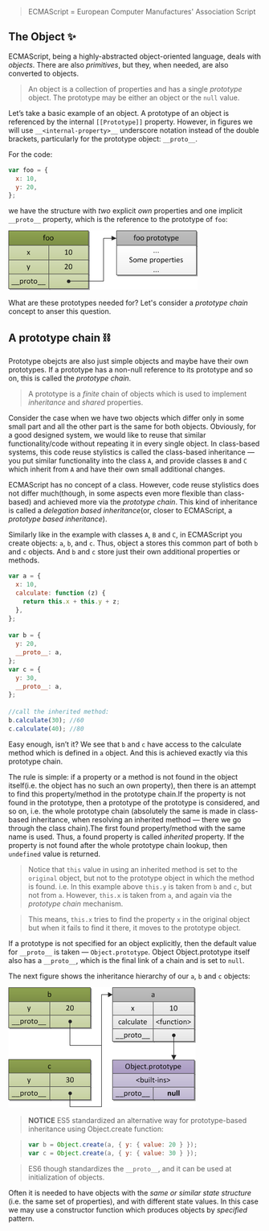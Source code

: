 > ECMAScript = European Computer Manufactures' Association Script

## The Object ✨

ECMAScript, being a highly-abstracted object-oriented language, deals with _objects_. There are also _primitives_, but they, when needed, are also converted to objects.

> An object is a collection of properties and has a single _prototype_ object. The prototype may be either an object or the `null` value.

Let’s take a basic example of an object. A prototype of an object is referenced by the internal `[[Prototype]]` property. However, in figures we will use `__<internal-property>__` underscore notation instead of the double brackets, particularly for the prototype object: `__proto__`.

For the code:

```js
var foo = {
  x: 10,
  y: 20,
};
```

we have the structure with _two_ explicit _own_ properties and one implicit `__proto__` property, which is the reference to the prototype of `foo`:

![Figure 1. A basic object with a prototype.](../../Assets/basic-object.png)

What are these prototypes needed for? Let's consider a _prototype chain_ concept to anser this question.

## A prototype chain ⛓️

Prototype obejcts are also just simple objects and maybe have their own prototypes. If a prototype has a non-null reference to its prototype and so on, this is called the _prototype chain_.

> A prototype is a _finite_ chain of objects which is used to implement _inheritance_ and _shared_ properties.

Consider the case when we have two objects which differ only in some small part and all the other part is the same for both objects. Obviously, for a good designed system, we would like to reuse that similar functionality/code without repeating it in every single object. In class-based systems, this code reuse stylistics is called the class-based inheritance — you put similar functionality into the class `A`, and provide classes `B` and `C` which inherit from `A` and have their own small additional changes.

ECMAScript has no concept of a class. However, code reuse stylistics does not differ much(though, in some aspects even more flexible than class-based) and achieved more via the _prototype chain_. This kind of inheritance is called a _delegation based inheritance_(or, closer to ECMAScript, a _prototype based inheritance_).

Similarly like in the example with classes `A`, `B` and `C`, in ECMAScript you create objects: `a`, `b`, and `c`. Thus, object a stores this common part of both `b` and `c` objects. And `b` and `c` store just their own additional properties or methods.

```js
var a = {
  x: 10,
  calculate: function (z) {
    return this.x + this.y + z;
  },
};

var b = {
  y: 20,
  __proto__: a,
};
var c = {
  y: 30,
  __proto__: a,
};

//call the inherited method:
b.calculate(30); //60
c.calculate(40); //80
```

Easy enough, isn’t it? We see that `b` and `c` have access to the calculate method which is defined in `a` object. And this is achieved exactly via this prototype chain.

The rule is simple: if a property or a method is not found in the object itself(i.e. the object has no such an own property), then there is an attempt to find this property/method in the prototype chain.If the property is not found in the prototype, then a prototype of the prototype is considered, and so on, i.e. the whole prototype chain (absolutely the same is made in class-based inheritance, when resolving an inherited method — there we go through the class chain).The first found property/method with the same name is used. Thus, a found property is called _inherited_ property. If the property is not found after the whole prototype chain lookup, then `undefined` value is returned.

> Notice that `this` value in using an inherited method is set to the `original` object, but not to the prototype object in which the method is found.
> i.e. In this example above `this.y` is taken from `b` and `c`, but not from `a`. However, `this.x` is taken from `a`, and again via the _prototype chain_ mechanism.

> This means, `this.x` tries to find the property `x` in the original object but when it fails to find it there, it moves to the prototype object.

If a prototype is not specified for an object explicitly, then the default value for `__proto__` is taken — `Object.prototype`. Object Object.prototype itself also has a `__proto__`, which is the final link of a chain and is set to `null`.

The next figure shows the inheritance hierarchy of our `a`, `b` and `c` objects:

![Figure 1. A basic object with a prototype.](../../Assets/prototype-chain.png)

> **NOTICE** ES5 standardized an alternative way for prototype-based inheritance using Object.create function:

> ```js
> var b = Object.create(a, { y: { value: 20 } });
> var c = Object.create(a, { y: { value: 30 } });
> ```

> ES6 though standardizes the `__proto__`, and it can be used at initialization of objects.

Often it is needed to have objects with the _same or similar state structure_ (i.e. the same set of properties), and with different state values. In this case we may use a constructor function which produces objects by _specified_ pattern.
